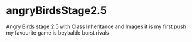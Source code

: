# angryBirdsStage2.5
Angry Birds stage 2.5 with Class Inheritance and Images
it is my first push
my favourite game is beybalde burst rivals